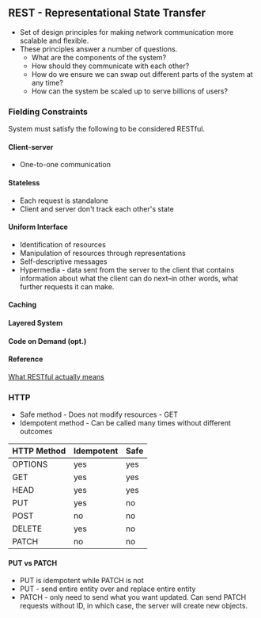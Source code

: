## REST - Representational State Transfer
- Set of design principles for making network communication more scalable and flexible. 
- These principles answer a number of questions. 
    - What are the components of the system? 
    - How should they communicate with each other? 
    - How do we ensure we can swap out different parts of the system at any time? 
    - How can the system be scaled up to serve billions of users?

### Fielding Constraints
System must satisfy the following to be considered RESTful.
#### Client-server
- One-to-one communication
#### Stateless
- Each request is standalone
- Client and server don't track each other's state
#### Uniform Interface
- Identification of resources
- Manipulation of resources through representations
- Self-descriptive messages
- Hypermedia - data sent from the server to the client that contains information about what the client can do next–in other words, what further requests it can make.
#### Caching
#### Layered System
#### Code on Demand (opt.)

#### Reference
[What RESTful actually means](https://codewords.recurse.com/issues/five/what-restful-actually-means)

### HTTP
- Safe method - Does not modify resources
      - GET
- Idempotent method - Can be called many times without different outcomes

HTTP Method | Idempotent| Safe
----------- | --------- | ---- 
OPTIONS |	yes  |	yes
GET	| yes |	yes
HEAD |	yes	| yes
PUT	| yes	 | no
POST |	no |	no
DELETE	| yes |	no
PATCH	| no	| no

#### PUT vs PATCH
- PUT is idempotent while PATCH is not
- PUT - send entire entity over and replace entire entity
- PATCH - only need to send what you want updated. Can send PATCH requests without ID, in which case, the server will create new objects.
